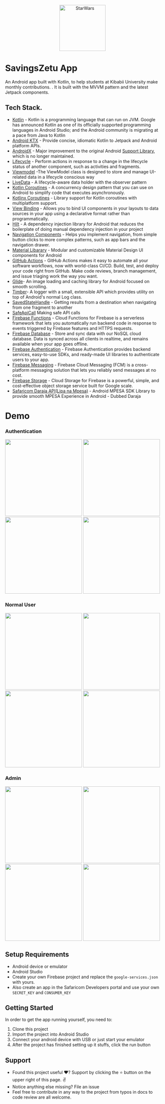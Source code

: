 <p align="center"><img src="screenshots/helmet.png" alt="StarWars" height="150px"></p>

# SavingsZetu App
An Android app built with Kotlin, to help students at Kibabii University make monthly contributions. . It is built with the MVVM pattern and the latest Jetpack components.

## Tech Stack.
- [Kotlin](https://developer.android.com/kotlin) - Kotlin is a programming language that can run on JVM. Google has announced Kotlin as one of its officially supported programming languages in Android Studio; and the Android community is migrating at a pace from Java to Kotlin
- [Android KTX](https://developer.android.com/kotlin/ktx.html) - Provide concise, idiomatic Kotlin to Jetpack and Android platform APIs.
- [AndroidX](https://developer.android.com/jetpack/androidx) - Major improvement to the original Android [Support Library](https://developer.android.com/topic/libraries/support-library/index), which is no longer maintained.
- [Lifecycle](https://developer.android.com/topic/libraries/architecture/lifecycle) - Perform actions in response to a change in the lifecycle status of another component, such as activities and fragments.
- [Viewmodel](https://developer.android.com/topic/libraries/architecture/viewmodel) -The ViewModel class is designed to store and manage UI-related data in a lifecycle conscious way
- [LiveData](https://developer.android.com/topic/libraries/architecture/livedata) -  A lifecycle-aware data holder with the observer pattern
- [Kotlin Coroutines](https://developer.android.com/kotlin/coroutines) - A concurrency design pattern that you can use on Android to simplify code that executes asynchronously.
- [Kotlinx Coroutines](https://github.com/Kotlin/kotlinx.coroutines) - Library support for Kotlin coroutines with multiplatform support. 
- [View Binding](https://developer.android.com/topic/libraries/data-binding/) - Allows you to bind UI components in your layouts to data sources in your app using a declarative format rather than programmatically.
- [Hilt](https://developer.android.com/training/dependency-injection/hilt-android) -  A dependency injection library for Android that reduces the boilerplate of doing manual dependency injection in your project
- [Navigation Components](https://developer.android.com/guide/navigation/navigation-getting-started) -  Helps you implement navigation, from simple button clicks to more complex patterns, such as app bars and the navigation drawer.
- [Material Libarary](https://material.io/develop/android) -  Modular and customizable Material Design UI components for Android
- [GitHub Actions](https://github.com/features/actions) - GitHub Actions makes it easy to automate all your software workflows, now with world-class CI/CD. Build, test, and deploy your code right from GitHub. Make code reviews, branch management, and issue triaging work the way you want.
- [Glide](https://github.com/bumptech/glide)- An image loading and caching library for Android focused on smooth scrolling.
- [Timber](https://github.com/JakeWharton/timber)- A logger with a small, extensible API which provides utility on top of Android's normal Log class.
- [SavedStateHandle](https://developer.android.com/guide/navigation/navigation-programmatic) - Getting results from a destination when navigating from one fragment to another
- [SafeApiCall](https://github.com/JoelKanyi/StarWars/blob/main/app/src/main/java/com/kanyideveloper/starwars/network/SafeApiCall.kt) Making safe API calls
- [Firebase Functions](https://firebase.google.com/docs/functions) - Cloud Functions for Firebase is a serverless framework that lets you automatically run backend code in response to events triggered by Firebase features and HTTPS requests.
- [Firebase Database](https://firebase.google.com/docs/database) - Store and sync data with our NoSQL cloud database. Data is synced across all clients in realtime, and remains available when your app goes offline.
- [Firebase Authentication](https://firebase.google.com/docs/auth) - Firebase Authentication provides backend services, easy-to-use SDKs, and ready-made UI libraries to authenticate users to your app.
- [Firebase Messaging](https://firebase.google.com/docs/cloud-messaging) - Firebase Cloud Messaging (FCM) is a cross-platform messaging solution that lets you reliably send messages at no cost.
- [Firebase Storage](https://firebase.google.com/docs/storage) - Cloud Storage for Firebase is a powerful, simple, and cost-effective object storage service built for Google scale.
- [Safaricom Daraja API(Lipa na Mpesa)](https://github.com/jumaallan/android-mpesa-api) - Android MPESA SDK Library to provide smooth MPESA Experience in Android - Dubbed Daraja 


# Demo
### Authentication 
<img src="screenshots/img1.png" width="250"/> <img src="screenshots/img2.png" width="250"/> <img src="screenshots/img3.png" width="250"/> <img src="screenshots/img4.png" width="250"/>

### Normal User
<img src="screenshots/img1.png" width="250"/> <img src="screenshots/img2.png" width="250"/> <img src="screenshots/img3.png" width="250"/> <img src="screenshots/img4.png" width="250"/>

### Admin

<img src="screenshots/img1.png" width="250"/> <img src="screenshots/img2.png" width="250"/> <img src="screenshots/img3.png" width="250"/> <img src="screenshots/img4.png" width="250"/>

## Setup Requirements
- Android device or emulator
- Android Studio
- Create your own Firebase project and replace the `google-services.json` with yours.
- Also create an app in the Safaricom Developers portal and use your own `SECRET_KEY` and `CONSUMER_KEY`

## Getting Started
In order to get the app running yourself, you need to:

1.  Clone this project
2.  Import the project into Android Studio
3.  Connect your android device with USB or just start your emulator
4.  After the project has finished setting up it stuffs, click the run button 

## Support
- Found this project useful ❤️? Support by clicking the ⭐️ button on the upper right of this page. ✌️
- Notice anything else missing? File an issue 
- Feel free to contribute in any way to the project from typos in docs to code review are all welcome.
